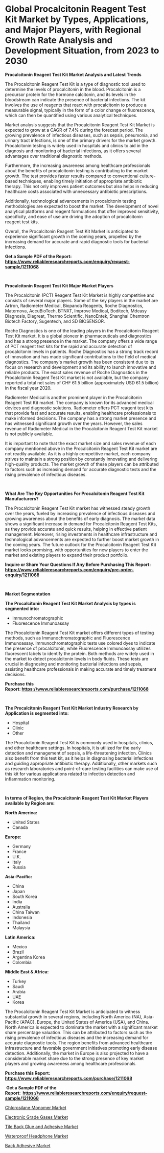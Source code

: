 <p><h1>Global Procalcitonin Reagent Test Kit Market by Types, Applications, and Major Players, with Regional Growth Rate Analysis and Development Situation, from 2023 to 2030</h1></p><p><strong>Procalcitonin Reagent Test Kit Market Analysis and Latest Trends</strong></p>
<p><p>The Procalcitonin Reagent Test Kit is a type of diagnostic tool used to determine the levels of procalcitonin in the blood. Procalcitonin is a precursor protein for the hormone calcitonin, and its levels in the bloodstream can indicate the presence of bacterial infections. The kit involves the use of reagents that react with procalcitonin to produce a measurable signal, typically in the form of a color change or fluorescence, which can then be quantified using various analytical techniques.</p><p>Market analysis suggests that the Procalcitonin Reagent Test Kit Market is expected to grow at a CAGR of 7.4% during the forecast period. The growing prevalence of infectious diseases, such as sepsis, pneumonia, and urinary tract infections, is one of the primary drivers for the market growth. Procalcitonin testing is widely used in hospitals and clinics to aid in the diagnosis and monitoring of bacterial infections, as it offers several advantages over traditional diagnostic methods.</p><p>Furthermore, the increasing awareness among healthcare professionals about the benefits of procalcitonin testing is contributing to the market growth. The test provides faster results compared to conventional culture-based techniques, enabling timely initiation of appropriate antibiotic therapy. This not only improves patient outcomes but also helps in reducing healthcare costs associated with unnecessary antibiotic prescriptions.</p><p>Additionally, technological advancements in procalcitonin testing methodologies are expected to boost the market. The development of novel analytical platforms and reagent formulations that offer improved sensitivity, specificity, and ease of use are driving the adoption of procalcitonin reagent test kits.</p><p>Overall, the Procalcitonin Reagent Test Kit Market is anticipated to experience significant growth in the coming years, propelled by the increasing demand for accurate and rapid diagnostic tools for bacterial infections.</p></p>
<p><strong>Get a Sample PDF of the Report:&nbsp; <a href="https://www.reliableresearchreports.com/enquiry/request-sample/1211068">https://www.reliableresearchreports.com/enquiry/request-sample/1211068</a></strong></p>
<p>&nbsp;</p>
<p><strong>Procalcitonin Reagent Test Kit Major Market Players</strong></p>
<p><p>The Procalcitonin (PCT) Reagent Test Kit Market is highly competitive and consists of several major players. Some of the key players in the market are Artron, Radiometer Medical, Biopanda Reagents, Roche Diagnostics, Maternova, AccuBioTech, BTNXT, Improve Medical, Boditech, Mdeasy Diagnosis, Diagreat, Thermo Scientific, NanoEntek, Shanghai Chemtron Biotech Factory, Sugentech, and SD BIOSENSOR.</p><p>Roche Diagnostics is one of the leading players in the Procalcitonin Reagent Test Kit market. It is a global pioneer in pharmaceuticals and diagnostics and has a strong presence in the market. The company offers a wide range of PCT reagent test kits for the rapid and accurate detection of procalcitonin levels in patients. Roche Diagnostics has a strong track record of innovation and has made significant contributions to the field of medical diagnostics. The company's market growth has been consistent due to its focus on research and development and its ability to launch innovative and reliable products. The exact sales revenue of Roche Diagnostics in the Procalcitonin Reagent Test Kit market is not available, but the company reported a total net sales of CHF 61.5 billion (approximately USD 61.5 billion) in the fiscal year 2020.</p><p>Radiometer Medical is another prominent player in the Procalcitonin Reagent Test Kit market. The company is known for its advanced medical devices and diagnostic solutions. Radiometer offers PCT reagent test kits that provide fast and accurate results, enabling healthcare professionals to make informed decisions. The company has a strong market presence and has witnessed significant growth over the years. However, the sales revenue of Radiometer Medical in the Procalcitonin Reagent Test Kit market is not publicly available.</p><p>It is important to note that the exact market size and sales revenue of each company mentioned above in the Procalcitonin Reagent Test Kit market are not readily available. As it is a highly competitive market, each company strives to maintain a strong position by constantly innovating and delivering high-quality products. The market growth of these players can be attributed to factors such as increasing demand for accurate diagnostic tests and the rising prevalence of infectious diseases.</p></p>
<p>&nbsp;</p>
<p><strong>What Are The Key Opportunities For Procalcitonin Reagent Test Kit Manufacturers?</strong></p>
<p><p>The Procalcitonin Reagent Test Kit market has witnessed steady growth over the years, fueled by increasing prevalence of infectious diseases and growing awareness about the benefits of early diagnosis. The market data shows a significant increase in demand for Procalcitonin Reagent Test Kits, as they provide accurate and quick results, helping in effective patient management. Moreover, rising investments in healthcare infrastructure and technological advancements are expected to further boost market growth in the coming years. The future outlook for the Procalcitonin Reagent Test Kit market looks promising, with opportunities for new players to enter the market and existing players to expand their product portfolio.</p></p>
<p><strong>Inquire or Share Your Questions If Any Before Purchasing This Report: <a href="https://www.reliableresearchreports.com/enquiry/pre-order-enquiry/1211068">https://www.reliableresearchreports.com/enquiry/pre-order-enquiry/1211068</a></strong></p>
<p>&nbsp;</p>
<p><strong>Market Segmentation</strong></p>
<p><strong>The Procalcitonin Reagent Test Kit Market Analysis by types is segmented into:</strong></p>
<p><ul><li>Immunochromatographic</li><li>Fluorescence Immunoassay</li></ul></p>
<p><p>The Procalcitonin Reagent Test Kit market offers different types of testing methods, such as Immunochromatographic and Fluorescence Immunoassay. Immunochromatographic tests use colored dyes to indicate the presence of procalcitonin, while Fluorescence Immunoassay utilizes fluorescent labels to identify the protein. Both methods are widely used in the market to detect procalcitonin levels in body fluids. These tests are crucial in diagnosing and monitoring bacterial infections and sepsis, assisting healthcare professionals in making accurate and timely treatment decisions.</p></p>
<p><strong>Purchase this Report:&nbsp;<a href="https://www.reliableresearchreports.com/purchase/1211068">https://www.reliableresearchreports.com/purchase/1211068</a></strong></p>
<p>&nbsp;</p>
<p><strong>The Procalcitonin Reagent Test Kit Market Industry Research by Application is segmented into:</strong></p>
<p><ul><li>Hospital</li><li>Clinic</li><li>Other</li></ul></p>
<p><p>The Procalcitonin Reagent Test Kit is commonly used in hospitals, clinics, and other healthcare settings. In hospitals, it is utilized for the early detection and management of sepsis, a life-threatening infection. Clinics also benefit from this test kit, as it helps in diagnosing bacterial infections and guiding appropriate antibiotic therapy. Additionally, other markets such as research laboratories and point-of-care testing facilities can make use of this kit for various applications related to infection detection and inflammation monitoring.</p></p>
<p>&nbsp;</p>
<p><strong>In terms of Region, the Procalcitonin Reagent Test Kit Market Players available by Region are:</strong></p>
<p>
    <p> <strong> North America: </strong>
        <ul>
            <li>United States</li>
            <li>Canada</li>
        </ul>
        </p> 
    <p> <strong> Europe: </strong>
        <ul>
            <li>Germany</li>
            <li>France</li>
            <li>U.K.</li>
            <li>Italy</li>
            <li>Russia</li>
        </ul>
        </p> 
    <p> <strong> Asia-Pacific: </strong>
        <ul>
            <li>China</li>
            <li>Japan</li>
            <li>South Korea</li>
            <li>India</li>
            <li>Australia</li>
            <li>China Taiwan</li>
            <li>Indonesia</li>
            <li>Thailand</li>
            <li>Malaysia</li>
        </ul>
        </p> 
    <p> <strong> Latin America: </strong>
        <ul>
            <li>Mexico</li>
            <li>Brazil</li>
            <li>Argentina Korea</li>
            <li>Colombia</li>
        </ul>
        </p> 
    <p> <strong> Middle East & Africa: </strong>
        <ul>
            <li>Turkey</li>
            <li>Saudi</li>
            <li>Arabia</li>
            <li>UAE</li>
            <li>Korea</li>
        </ul>
    </p>
    </p>
<p><p>The Procalcitonin Reagent Test Kit Market is anticipated to witness substantial growth in several regions, including North America (NA), Asia-Pacific (APAC), Europe, the United States of America (USA), and China. North America is expected to dominate the market with a significant market share percentage valuation. This can be attributed to factors such as the rising prevalence of infectious diseases and the increasing demand for accurate diagnostic tools. The region benefits from advanced healthcare infrastructure and favorable government initiatives promoting early disease detection. Additionally, the market in Europe is also projected to have a considerable market share due to the strong presence of key market players and growing awareness among healthcare professionals.</p></p>
<p><strong>Purchase this Report: <a href="https://www.reliableresearchreports.com/purchase/1211068">https://www.reliableresearchreports.com/purchase/1211068</a></strong></p>
<p>&nbsp;<strong>Get a Sample PDF of the Report:&nbsp;&nbsp;<a href="https://www.reliableresearchreports.com/enquiry/request-sample/1211068">https://www.reliableresearchreports.com/enquiry/request-sample/1211068</a></strong></p>
<p><strong></strong></p>
<p><p><a href="https://www.linkedin.com/pulse/chlorosilane-monomer-market-size-2023-/">Chlorosilane Monomer Market</a></p><p><a href="https://www.linkedin.com/pulse/electronic-grade-gases-market-size-growth-forecast-from/">Electronic Grade Gases Market</a></p><p><a href="https://github.com/santosh758595/Market-Research-Report-List-1/blob/main/tile-back-glue-and-adhesive-market.md">Tile Back Glue and Adhesive Market</a></p><p><a href="https://medium.com/@bhumi.technologiesmumbai/waterproof-headphone-market-size-growth-forecast-2023-2030-2d960bd61aa3">Waterproof Headphone Market</a></p><p><a href="https://github.com/Chiragrp25/Market-Research-Report-List-1/blob/main/back-adhesive-market.md">Back Adhesive Market</a></p></p>